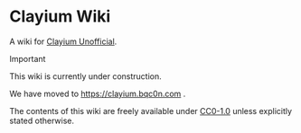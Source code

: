 # Clayium Wiki

A wiki for [Clayium Unofficial](https://github.com/TRCDevelopers/Clayium).

> [!IMPORTANT]
> This wiki is currently under construction.

We have moved to https://clayium.bqc0n.com .

The contents of this wiki are freely available under [CC0-1.0](https://creativecommons.org/publicdomain/zero/1.0/) unless explicitly stated otherwise.